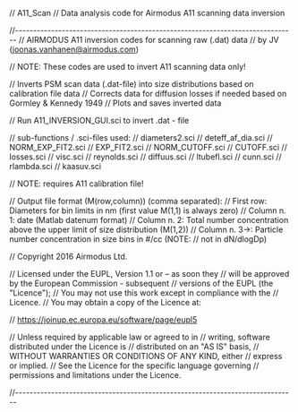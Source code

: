 // A11_Scan
// Data analysis code for Airmodus A11 scanning data inversion

//------------------------------------------------------------------------------
// AIRMODUS A11 inversion codes for scanning raw (.dat) data 
// by JV (joonas.vanhanen@airmodus.com)

// NOTE: These codes are used to invert A11 scanning data only!

// Inverts PSM scan data (.dat-file) into size distributions based on calibration file data
// Corrects data for diffusion losses if needed based on Gormley & Kennedy 1949
// Plots and saves inverted data

// Run A11_INVERSION_GUI.sci to invert .dat - file

// sub-functions / .sci-files used:
// diameters2.sci
// deteff_af_dia.sci
// NORM_EXP_FIT2.sci
// EXP_FIT2.sci
// NORM_CUTOFF.sci
// CUTOFF.sci
// losses.sci
// visc.sci
// reynolds.sci
// diffuus.sci
// ltubefl.sci
// cunn.sci
// rlambda.sci
// kaasuv.sci

// NOTE: requires A11 calibration file!

// Output file format (M(row,column)) (comma separated):
// First row: Diameters for bin limits in nm (first value M(1,1) is always zero)
// Column n. 1: date (Matlab datenum format)
// Column n. 2: Total number concentration above the upper limit of size distribution (M(1,2))
// Column n. 3->: Particle number concentration in size bins in #/cc (NOTE:
// not in dN/dlogDp)

// Copyright 2016 Airmodus Ltd.

// Licensed under the EUPL, Version 1.1 or – as soon they 
// will be approved by the European Commission - subsequent
// versions of the EUPL (the "Licence");
// You may not use this work except in compliance with the
// Licence.
// You may obtain a copy of the Licence at:

// https://joinup.ec.europa.eu/software/page/eupl5

// Unless required by applicable law or agreed to in 
// writing, software distributed under the Licence is
// distributed on an "AS IS" basis,
// WITHOUT WARRANTIES OR CONDITIONS OF ANY KIND, either
// express or implied.
// See the Licence for the specific language governing
// permissions and limitations under the Licence.

//------------------------------------------------------------------------------
